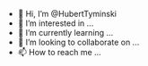 - 👋 Hi, I’m @HubertTyminski
- 👀 I’m interested in ...
- 🌱 I’m currently learning ...
- 💞️ I’m looking to collaborate on ...
- 📫 How to reach me ...

<!---
HubertTyminski/HubertTyminski is a ✨ special ✨ repository because its `README.md` (this file) appears on your GitHub profile.
You can click the Preview link to take a look at your changes.
--->
